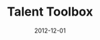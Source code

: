 ---
title: Talent Toolbox
client: Purple Cubed
description: I helped the workplace culture experts at Purple Cubed to design the user experience of their award-winning talent management and employee communications platform.
date: 2012-12-01
casestudy: false
---